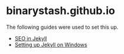 # binarystash.github.io

The following guides were used to set this up.

* [SEO in Jekyll](http://jekyll.tips/tutorials/seo/)
* [Setting up Jekyll on Windows](http://jekyll-windows.juthilo.com/)


